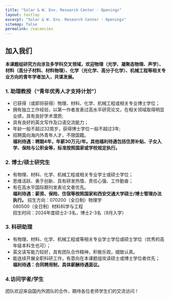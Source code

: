 ```yaml
---
title: "Solar & W. Env. Research Center - Openings"
layout: textlay
excerpt: "Solar & W. Env. Research Center - Openings"
sitemap: false
permalink: /vacancies
---
```


## 加入我们

**本课题组研究方向涉及多学科交叉领域，欢迎物理（光学、凝聚态物理、声学）、材料（高分子材料、材料物理）、化学（光化学、高分子化学）、机械工程等相关专业方向的青年学者加入，共谋发展。**

<!-- We are  looking for new group members with passion, talent, and grit! -->



<!-- You will have the chance to work on the grand challenges of condensed matter physics, often at the interface of instrumental design and new physics. You will be involved in determining the important and interesting questions, creating and improving instrumental setups, performing measurements, and making discoveries. -->

<!-- ### Past open positions

You find the past job openings here:
[Opening 1]({{ site.baseurl }}/downloads/GeneralPostdoc_2019_v01.pdf),
[Opening 2]({{ site.baseurl }}/downloads/PPMS_PhD_2019_v01.pdf),
[Opening 3]({{ site.baseurl }}/downloads/PD.pdf),
[Opening 4]({{ site.baseurl }}/downloads/PHD1.pdf),
[Opening 5]({{ site.baseurl }}/downloads/PHD2.pdf). -->

### 1. 助理教授（“青年优秀人才支持计划”）
- 已获得（或即将获得）物理、材料、化学、机械工程或相关专业博士学位；
- 拥有独立工作经验，以第一作者发表过高水平研究论文，在相关领域取得明显业绩，具有良好学术潜质;
- 具有良好的英文写作及口语交流能力；
- 年龄一般不超过32周岁，获得博士学位一般不超过3年;
- 招聘面向海内外青年人才，不限国籍。<br />
**福利待遇：聘期4年，年薪30万元/年。其他福利待遇包括住房补贴、子女入学、保险与公积金等，标准按照国家或学校规定执行。**

### 2. 博士/硕士研究生
- 有物理、材料、化学、机械工程或相关专业学士或硕士学位；
- 思维活跃、勇于创新、具有研发热情、责任心强、工作勤奋；
- 有在高水平国际期刊发表论文者优先。<br />
**福利待遇：薪资、保险、住宿等按照国家和西安交通大学硕士/博士管理办法执行。**
招生方向：070200（全日制）物理学<br />
         080500（全日制）材料科学与工程<br />
招生时间：2024年度硕士2-3名，博士2-3名（9月入学）


<!-- If you are interested in working with us as a PhD student or postdoc, please send me an [email](mailto:milan.allan@gmail.com). State briefly why you are interested and attach a CV, including information about the grades you had as an undergraduate. No need for a separate cover letter or certificates. **Important**: please insert _"Application PhD"_ or _"Application Postdoc"_ in the subject line. If you are applying to a specific advertisement, note this in your email.

We especially welcome postdocs with fellowships. I'd be happy to support you, also after you apply to our group. Take a look at the [veni fellowship](https://www.nwo.nl/en/calls/nwo-talent-programme-veni-science-domain) or the Marie Curie fellowship (currently closed, next deadline probably Fall 2021, [here is last years call]({{ site.baseurl }}/downloads/h2020-wp1820-msca_en.pdf)). In many country, there are also fellowships available for outdoing postdocs.** -->


### 3. 科研助理
- 有物理、材料、化学、机械工程或等相关专业学士学位或硕士学位（优秀的高年级本科生也可）；
- 英文读写能力较好，具有团队合作精神，积极乐观，细致认真。
- 能连续开展全职科研工作，有意向在本课题组攻读硕士或博士学位者优先；<br />
**福利待遇：合同聘用制，具体薪酬待遇面议。**


### 4.访问学者/学生
团队欢迎来自国内外团队的合作，期待各位老师学生们的交流访问！

<!-- 
<figure>
<img src="{{ site.url }}{{ site.baseurl }}/images/picpic/Gallery/DSC_0696.jpg" width="95%">
</figure> -->

